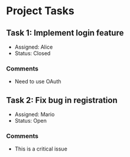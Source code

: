 # Project Tasks

## Task 1: Implement login feature
- Assigned: Alice
- Status: Closed
### Comments
- Need to use OAuth

## Task 2: Fix bug in registration
- Assigned: Mario
- Status: Open
### Comments
- This is a critical issue